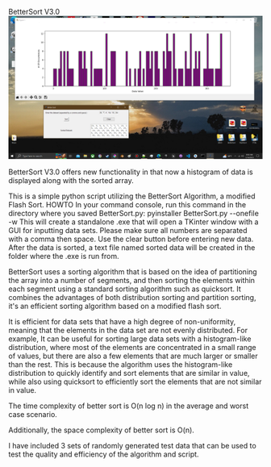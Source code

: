 BetterSort V3.0
<img src="bsv3cover.png">

BetterSort V3.0 offers new functionality in that now a histogram of data is displayed along with the sorted array.

This is a simple python script utilizing the BetterSort Algorithm, a modified Flash Sort.
HOWTO In your command console, run this command in the directory where you saved BetterSort.py:
pyinstaller BetterSort.py --onefile -w
This will create a standalone .exe that will open a TKinter window with a GUI for inputting data sets. Please make sure all numbers are separated with a comma then space. Use the clear button before entering new data. After the data is sorted, a text file named sorted data will be created in the folder where the .exe is run from.

BetterSort uses a sorting algorithm that is based on the idea of partitioning the array into a number of segments, and then sorting the elements within each segment using a standard sorting algorithm such as quicksort. It combines the advantages of both distribution sorting and partition sorting, it's an efficient sorting algorithm based on a modified flash sort.

It is efficient for data sets that have a high degree of non-uniformity, meaning that the elements in the data set are not evenly distributed. For example, It can be useful for sorting large data sets with a histogram-like distribution, where most of the elements are concentrated in a small range of values, but there are also a few elements that are much larger or smaller than the rest. This is because the algorithm uses the histogram-like distribution to quickly identify and sort elements that are similar in value, while also using quicksort to efficiently sort the elements that are not similar in value.

The time complexity of better sort is O(n log n) in the average and worst case scenario.

Additionally, the space complexity of better sort is O(n).

I have included 3 sets of randomly generated test data that can be used to test the quality and efficiency of the algorithm and script.
